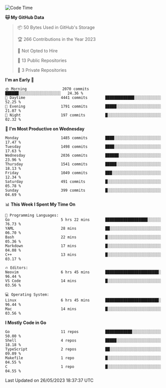 <!--START_SECTION:waka-->
![Code Time](http://img.shields.io/badge/Code%20Time-14%20hrs%201%20min-blue)

**🐱 My GitHub Data** 

> 📦 50 Bytes Used in GitHub's Storage 
 > 
> 🏆 266 Contributions in the Year 2023
 > 
> 🚫 Not Opted to Hire
 > 
> 📜 13 Public Repositories 
 > 
> 🔑 3 Private Repositories 
 > 
**I'm an Early 🐤** 

```text
🌞 Morning                2070 commits        ██████░░░░░░░░░░░░░░░░░░░   24.36 % 
🌆 Daytime                4441 commits        █████████████░░░░░░░░░░░░   52.25 % 
🌃 Evening                1791 commits        █████░░░░░░░░░░░░░░░░░░░░   21.07 % 
🌙 Night                  197 commits         █░░░░░░░░░░░░░░░░░░░░░░░░   02.32 % 
```
📅 **I'm Most Productive on Wednesday** 

```text
Monday                   1485 commits        ████░░░░░░░░░░░░░░░░░░░░░   17.47 % 
Tuesday                  1498 commits        ████░░░░░░░░░░░░░░░░░░░░░   17.63 % 
Wednesday                2036 commits        ██████░░░░░░░░░░░░░░░░░░░   23.96 % 
Thursday                 1541 commits        █████░░░░░░░░░░░░░░░░░░░░   18.13 % 
Friday                   1049 commits        ███░░░░░░░░░░░░░░░░░░░░░░   12.34 % 
Saturday                 491 commits         █░░░░░░░░░░░░░░░░░░░░░░░░   05.78 % 
Sunday                   399 commits         █░░░░░░░░░░░░░░░░░░░░░░░░   04.69 % 
```


📊 **This Week I Spent My Time On** 

```text
💬 Programming Languages: 
Go                       5 hrs 22 mins       ███████████████████░░░░░░   76.73 % 
YAML                     28 mins             ██░░░░░░░░░░░░░░░░░░░░░░░   06.70 % 
Bash                     22 mins             █░░░░░░░░░░░░░░░░░░░░░░░░   05.36 % 
Markdown                 17 mins             █░░░░░░░░░░░░░░░░░░░░░░░░   04.08 % 
C++                      13 mins             █░░░░░░░░░░░░░░░░░░░░░░░░   03.17 % 

🔥 Editors: 
Neovim                   6 hrs 45 mins       ████████████████████████░   96.44 % 
VS Code                  14 mins             █░░░░░░░░░░░░░░░░░░░░░░░░   03.56 % 

💻 Operating System: 
Linux                    6 hrs 45 mins       ████████████████████████░   96.44 % 
Mac                      14 mins             █░░░░░░░░░░░░░░░░░░░░░░░░   03.56 % 
```

**I Mostly Code in Go** 

```text
Go                       11 repos            ████████████░░░░░░░░░░░░░   50.00 % 
Shell                    4 repos             █████░░░░░░░░░░░░░░░░░░░░   18.18 % 
TypeScript               2 repos             ██░░░░░░░░░░░░░░░░░░░░░░░   09.09 % 
Makefile                 1 repo              █░░░░░░░░░░░░░░░░░░░░░░░░   04.55 % 
C                        1 repo              █░░░░░░░░░░░░░░░░░░░░░░░░   04.55 % 
```




 Last Updated on 26/05/2023 18:37:37 UTC
<!--END_SECTION:waka-->

